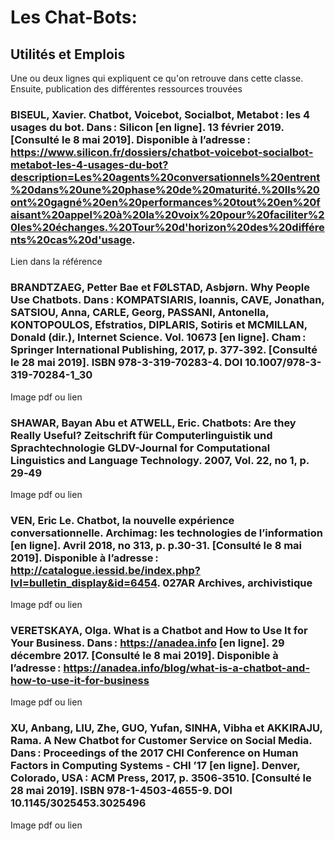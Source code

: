 # Les Chat-Bots:

## Utilités et Emplois

Une ou deux lignes qui expliquent ce qu'on retrouve dans cette classe. Ensuite, publication des différentes ressources trouvées

### BISEUL, Xavier. Chatbot, Voicebot, Socialbot, Metabot : les 4 usages du bot. Dans : Silicon [en ligne]. 13 février 2019. [Consulté le 8 mai 2019]. Disponible à l’adresse : https://www.silicon.fr/dossiers/chatbot-voicebot-socialbot-metabot-les-4-usages-du-bot?description=Les%20agents%20conversationnels%20entrent%20dans%20une%20phase%20de%20maturité.%20Ils%20ont%20gagné%20en%20performances%20tout%20en%20faisant%20appel%20à%20la%20voix%20pour%20faciliter%20les%20échanges.%20Tour%20d'horizon%20des%20différents%20cas%20d'usage.

Lien dans la référence

### BRANDTZAEG, Petter Bae et FØLSTAD, Asbjørn. Why People Use Chatbots. Dans : KOMPATSIARIS, Ioannis, CAVE, Jonathan, SATSIOU, Anna, CARLE, Georg, PASSANI, Antonella, KONTOPOULOS, Efstratios, DIPLARIS, Sotiris et MCMILLAN, Donald (dir.), Internet Science. Vol. 10673 [en ligne]. Cham : Springer International Publishing, 2017, p. 377‑392. [Consulté le 28 mai 2019]. ISBN 978-3-319-70283-4. DOI 10.1007/978-3-319-70284-1_30

Image pdf ou lien

### SHAWAR, Bayan Abu et ATWELL, Eric. Chatbots: Are they Really Useful? Zeitschrift für Computerlinguistik und Sprachtechnologie GLDV-Journal for Computational Linguistics and Language Technology. 2007, Vol. 22, no 1, p. 29‑49

Image pdf ou lien

### VEN, Eric Le. Chatbot, la nouvelle expérience conversationnelle. Archimag: les technologies de l’information [en ligne]. Avril 2018, no 313, p. p.30-31. [Consulté le 8 mai 2019]. Disponible à l’adresse : http://catalogue.iessid.be/index.php?lvl=bulletin_display&id=6454. 027AR Archives, archivistique

Image pdf ou lien

### VERETSKAYA, Olga. What is a Chatbot and How to Use It for Your Business. Dans : https://anadea.info [en ligne]. 29 décembre 2017. [Consulté le 8 mai 2019]. Disponible à l’adresse : https://anadea.info/blog/what-is-a-chatbot-and-how-to-use-it-for-business

Image pdf ou lien

### XU, Anbang, LIU, Zhe, GUO, Yufan, SINHA, Vibha et AKKIRAJU, Rama. A New Chatbot for Customer Service on Social Media. Dans : Proceedings of the 2017 CHI Conference on Human Factors in Computing Systems  - CHI ’17 [en ligne]. Denver, Colorado, USA : ACM Press, 2017, p. 3506‑3510. [Consulté le 28 mai 2019]. ISBN 978-1-4503-4655-9. DOI 10.1145/3025453.3025496

Image pdf ou lien
